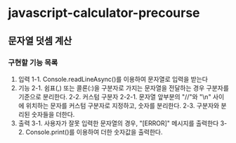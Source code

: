 # javascript-calculator-precourse

## 문자열 덧셈 계산
### 구현할 기능 목록

1. 입력
	1-1. Console.readLineAsync()를 이용하여 문자열로 입력을 받는다
2. 기능
	2-1. 쉼표(,) 또는 콜론(:)을 구분자로 가지는 문자열을 전달하는 경우 구분자를 기준으로 분리한다.
	2-2. 커스텀 구분자
		2-2-1. 문자열 앞부분의 "//"와 "\n" 사이에 위치하는 문자를 커스텀 구분자로 지정하고, 숫자를 분리한다.
	2-3. 구분자와 분리된 숫자들을 더한다.
3. 출력
	3-1. 사용자가 잘못 입력한 문자열의 경우, "[ERROR]" 메시지를 출력한다
	3-2. Console.print()를 이용하여 더한 숫자값을 출력한다.
